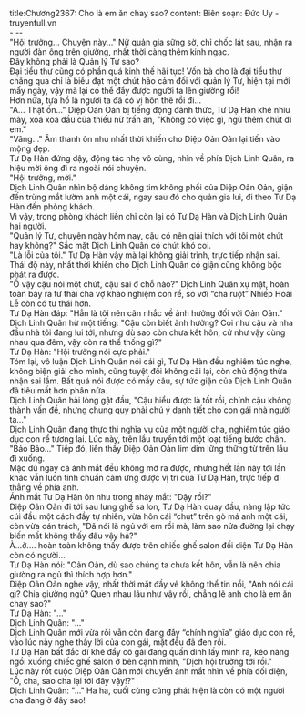 title:Chương2367: Cho là em ăn chay sao?
content:
Biên soạn: Đức Uy - truyenfull.vn<br>- --<br>"Hội trưởng... Chuyện này..." Nữ quản gia sững sờ, chỉ chốc lát sau, nhận ra người đàn ông trên giường, nhất thời càng thêm kinh ngạc.<br>Đây không phải là Quản lý Tư sao?<br>Đại tiểu thư cũng có phần quá kinh thế hãi tục! Vốn bà cho là đại tiểu thư chẳng qua chỉ là biểu đạt một chút hảo cảm đối với quản lý Tư, hiện tại mới mấy ngày, vậy mà lại có thể đẩy được người ta lên giường rồi!<br>Hơn nữa, tựa hồ là người ta đã có vị hôn thê rồi đi...<br>"A... Thật ồn..." Diệp Oản Oản bị tiếng động đánh thức, Tư Dạ Hàn khẽ nhíu mày, xoa xoa đầu của thiếu nữ trấn an, "Không có việc gì, ngủ thêm chút đi em."<br>"Vâng..." Âm thanh ôn nhu nhất thời khiến cho Diệp Oản Oản lại tiến vào mộng đẹp.<br>Tư Dạ Hàn đứng dậy, động tác nhẹ vô cùng, nhìn về phía Dịch Linh Quân, ra hiệu mời ông đi ra ngoài nói chuyện.<br>"Hội trưởng, mời."<br>Dịch Linh Quân nhìn bộ dáng không tim không phổi của Diệp Oản Oản, giận đến trừng mắt lườm anh một cái, ngay sau đó cho quản gia lui, đi theo Tư Dạ Hàn đến phòng khách.<br>Vì vậy, trong phòng khách liền chỉ còn lại có Tư Dạ Hàn và Dịch Linh Quân hai người.<br>"Quản lý Tư, chuyện ngày hôm nay, cậu có nên giải thích với tôi một chút hay không?" Sắc mặt Dịch Linh Quân có chút khó coi.<br>"Là lỗi của tôi." Tư Dạ Hàn vậy mà lại không giải trình, trực tiếp nhận sai.<br>Thái độ này, nhất thời khiến cho Dịch Linh Quân có giận cũng không bộc phát ra được.<br>"Ồ vậy cậu nói một chút, cậu sai ở chỗ nào?" Dịch Linh Quân xụ mặt, hoàn toàn bày ra tư thái cha vợ khảo nghiệm con rể, so với “cha ruột” Nhiếp Hoài Lễ còn có tư thái hơn.<br>Tư Dạ Hàn đáp: "Hẳn là tôi nên cân nhắc về ảnh hưởng đối với Oản Oản."<br>Dịch Linh Quân hừ một tiếng: "Cậu còn biết ảnh hưởng? Coi như cậu và nha đầu nhà tôi đang lui tới, nhưng dù sao còn chưa kết hôn, cứ như vậy cùng nhau qua đêm, vậy còn ra thể thống gì?"<br>Tư Dạ Hàn: "Hội trưởng nói cực phải."<br>Tóm lại, vô luận Dịch Linh Quân nói cái gì, Tư Dạ Hàn đều nghiêm túc nghe, không biện giải cho mình, cũng tuyệt đối không cãi lại, còn chủ động thừa nhận sai lầm. Bất quá nói được có mấy câu, sự tức giận của Dịch Linh Quân đã tiêu mất hơn phân nửa.<br>Dịch Linh Quân hài lòng gật đầu, "Cậu hiểu được là tốt rồi, chính cậu không thành vấn đề, nhưng chung quy phải chú ý danh tiết cho con gái nhà người ta..."<br>Dịch Linh Quân đang thực thi nghĩa vụ của một người cha, nghiêm túc giáo dục con rể tương lai. Lúc này, trên lầu truyền tới một loạt tiếng bước chân.<br>"Bảo Bảo..." Tiếp đó, liền thấy Diệp Oản Oản lim dim lững thững từ trên lầu đi xuống.<br>Mặc dù ngay cả ánh mắt đều không mở ra được, nhưng hết lần này tới lần khác vẫn luôn tinh chuẩn cảm ứng được vị trí của Tư Dạ Hàn, trực tiếp đi thẳng về phía anh.<br>Ánh mắt Tư Dạ Hàn ôn nhu trong nháy mắt: "Dậy rồi?"<br>Diệp Oản Oản đi tới sau lưng ghế sa lon, Tư Dạ Hàn quay đầu, nàng lập tức cúi đầu một cách đầy tự nhiên, vừa hôn cái “chụt” trên gò má anh một cái, còn vừa oán trách, "Đã nói là ngủ với em rồi mà, làm sao nửa đường lại chạy biến mất không thấy đâu vậy hả?"<br>À...ờ.... hoàn toàn không thấy được trên chiếc ghế salon đối diện Tư Dạ Hàn còn có người...<br>Tư Dạ Hàn nói: "Oản Oản, dù sao chúng ta chưa kết hôn, vẫn là nên chia giường ra ngủ thì thích hợp hơn."<br>Diệp Oản Oản nghe vậy, nhất thời mặt đầy vẻ không thể tin nổi, "Anh nói cái gì? Chia giường ngủ? Quen nhau lâu như vậy rồi, chẳng lẽ anh cho là em ăn chay sao?"<br>Tư Dạ Hàn: "..."<br>Dịch Linh Quân: "..."<br>Dịch Linh Quân mới vừa rồi vẫn còn đang đầy “chính nghĩa” giáo dục con rể, vào lúc này nghe thấy lời của con gái, mặt đều đã đen rồi.<br>Tư Dạ Hàn bất đắc dĩ khẽ đẩy cô gái đang quấn dính lấy mình ra, kéo nàng ngồi xuống chiếc ghế salon ở bên cạnh mình, "Dịch hội trưởng tới rồi."<br>Lúc này rốt cuộc Diệp Oản Oản mới chuyển ánh mắt nhìn về phía đối diện, "Ồ, cha, sao cha lại tới đây vậy!?"<br>Dịch Linh Quân: "..." Ha ha, cuối cùng cũng phát hiện là còn có một người cha đang ở đây sao!